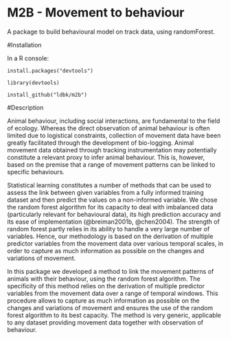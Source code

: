 M2B - Movement to behaviour
=====

A package to build behavioural model on track data, using randomForest.

#Installation

In a R console:

`install.packages("devtools")`

`library(devtools)`

`install_github("ldbk/m2b")`

#Description

Animal behaviour, including social interactions, are fundamental to the field of
ecology. Whereas the direct observation of animal behaviour is often limited due
to logistical constraints, collection of movement data have been greatly
facilitated through the development of bio-logging. Animal movement data
obtained through tracking instrumentation may potentially constitute a relevant
proxy to infer animal behaviour. This is, however, based on the premise that a
range of movement patterns can be linked to specific behaviours.

Statistical learning constitutes a number of methods that can be used to
assess the link between given variables from a fully informed training
dataset and then predict the values on a non-informed variable. We chose the
random forest algorithm for its capacity to deal with imbalanced data
(particularly relevant for behavioural data), its high prediction accuracy
and its ease of implementation (@breiman2001b, @chen2004). 
The strength of random forest partly relies
in its ability to handle a very large number of variables. Hence, our
methodology is based on the derivation of multiple predictor variables from
the movement data over various temporal scales, in order to capture as much
information as possible on the changes and variations of movement.

In this package we developed a method to link the movement patterns of animals
with their behaviour, using the random forest algorithm. The specificity of this
method relies on the derivation of multiple predictor variables from the
movement data over a range of temporal windows. This procedure allows to capture
as much information as possible on the changes and variations of movement and
ensures the use of the random forest algorithm to its best capacity. The method
is very generic, applicable to any dataset providing movement data together with
observation of behaviour.
